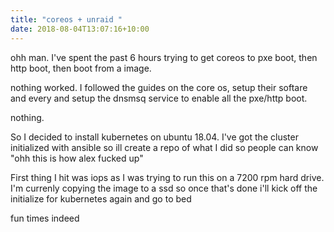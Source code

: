 ```yaml
---
title: "coreos + unraid "
date: 2018-08-04T13:07:16+10:00
---
```



ohh man. I've spent the past 6 hours trying to get coreos to pxe boot, then http boot, then boot from a image.

nothing worked. I followed the guides on the core os, setup their softare and every and setup the dnsmsq service to enable all the pxe/http boot.

nothing.

So I decided to install kubernetes on ubuntu 18.04. I've got the cluster initialized with ansible so ill create a repo of what I did so people can know "ohh this is how alex fucked up"

First thing I hit was iops as I was trying to run this on a 7200 rpm hard drive. I'm currenly copying the image to a ssd so once that's done i'll kick off the initialize for kubernetes again and go to bed

fun times indeed
